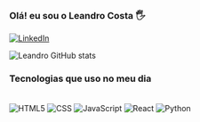 ### Olá! eu sou o Leandro Costa 🖐️

[![LinkedIn](https://img.shields.io/badge/LinkedIn-0077B5?style=for-the-badge&logo=linkedin&logoColor=white)](https://www.linkedin.com/in/leandrocosta-dev/)

![Leandro GitHub stats](https://github-readme-stats.vercel.app/api?username=leandrocosta-dev&show_icons=true&theme=dracula)

### Tecnologias que uso no meu dia

<div style="display: inline_block"><br />
    <img align="center" alt="HTML5"
        src="https://img.shields.io/badge/HTML5-E34F26?style=for-the-badge&logo=html5&logoColor=white">
    <img align="center" alt="CSS"
        src="https://img.shields.io/badge/CSS-239120?&style=for-the-badge&logo=css3&logoColor=white">
    <img align="center" alt="JavaScript"
        src="https://img.shields.io/badge/JavaScript-323330?style=for-the-badge&logo=javascript&logoColor=F7DF1E">
    <img align="center" alt="React"
        src="https://img.shields.io/badge/React-20232A?style=for-the-badge&logo=react&logoColor=61DAFB">
    <img align="center" alt="Python"
        src="https://img.shields.io/badge/Python-3776AB?style=for-the-badge&logo=python&logoColor=white">
</div>
